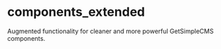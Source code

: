 # components_extended
Augmented functionality for cleaner and more powerful GetSimpleCMS components.
